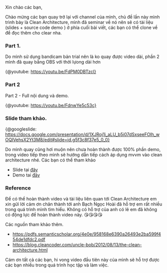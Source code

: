 Xin chào các bạn,

Chào mừng các bạn quay trở lại với channel của mình, chủ đề lần này mình trình bày là Clean Architecture, mình đã seminar về nó nên sẽ có tài liệu (slides + source code demo ) ở phía cuối bài viết, các bạn có thể clone về để đọc thêm cho clear nha.

### Part 1.
Do mình sử dụng bandicam bản trial nên là ko quay được video dài, phần 2 mình đã quay bằng OBS với thời lựong dài hơn


{@youtube: https://youtu.be/FdPM0DBTzcI}




### Part 2
Part 2 - Full nội dung và demo.

{@youtube: https://youtu.be/FdnwYe5c53c}


### Slide tham khảo.
{@googleslide: https://docs.google.com/presentation/d/1XJRoj1i_aLU_b5i07dSxseeFOlh_wOQIVehsX2Yt3M8/edit#slide=id.g5f3c8f37e5_0_0}

Do mình quay cũng hơi muộn nên chưa hoàn thành được 100% phần demo, trong video tiếp theo mình sẽ hướng dẫn tiếp cách áp dụng mvvm vào clean architecture nhé.
Các bạn có thể tham khảo
- Slide tại [đây](https://docs.google.com/presentation/d/1XJRoj1i_aLU_b5i07dSxseeFOlh_wOQIVehsX2Yt3M8/edit#slide=id.g5f3c8f37e5_0_0)
- Demo tai [đây](https://github.com/DoanVanToan/todo-clean-architecture) 


### Reference
Để có thể hoàn thành video và tài liệu liên quan tới Clean Architecture em xin gửi lời cảm ơn chân thành tới anh Bạch Ngọc Hoài đã hỗ trợ em rất nhiều trong quá trình mình tìm hiểu. 
Không có hỗ trợ của anh có lẽ em đã không có động lực để hoàn thành video này. :kissing_heart::kissing_heart::kissing_heart::kissing_heart:

Các nguồn tham khảo thêm.
- https://pdfs.semanticscholar.org/4e0e/958168e6390a26493e2ba599f454de1dfdc2.pdf
- https://blog.cleancoder.com/uncle-bob/2012/08/13/the-clean-architecture.html


Cám ơn tất cả các bạn, hi vong video đầu tiên này của mình sẽ hỗ trợ được các bạn nhiều trong quá trình học tập và làm việc.